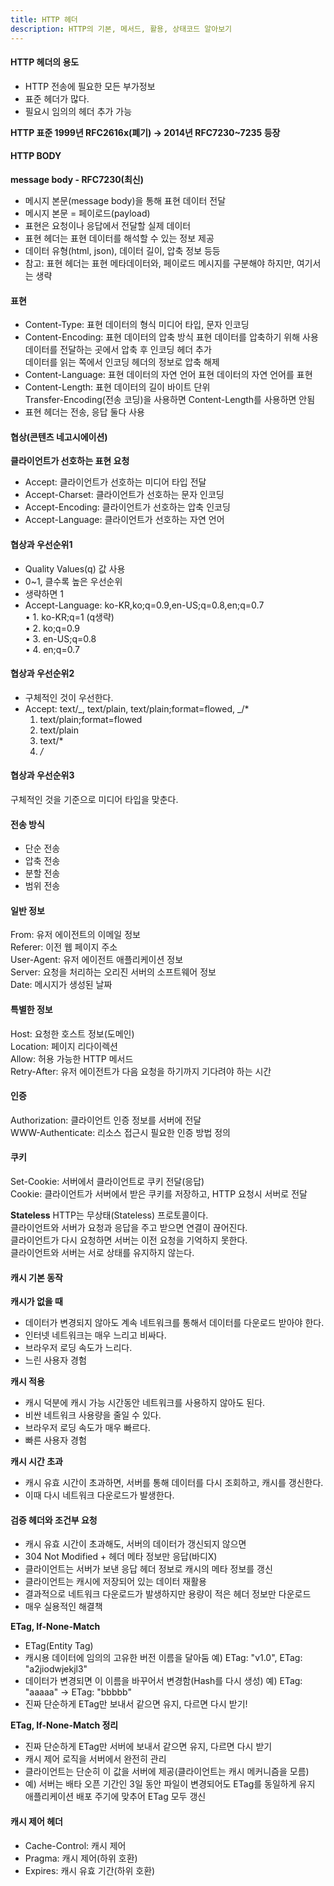 ```yaml
---
title: HTTP 헤더
description: HTTP의 기본, 메서드, 활용, 상태코드 알아보기
---
```


#### HTTP 헤더의 용도

- HTTP 전송에 필요한 모든 부가정보
- 표준 헤더가 많다.
- 필요시 임의의 헤더 추가 가능

<b>HTTP 표준 1999년 RFC2616x(폐기) → 2014년 RFC7230~7235 등장</b>

#### HTTP BODY

<b>message body - RFC7230(최신)</b>

- 메시지 본문(message body)을 통해 표현 데이터 전달
- 메시지 본문 = 페이로드(payload)
- 표현은 요청이나 응답에서 전달할 실제 데이터
- 표현 헤더는 표현 데이터를 해석할 수 있는 정보 제공
- 데이터 유형(html, json), 데이터 길이, 압축 정보 등등
- 참고: 표현 헤더는 표현 메타데이터와, 페이로드 메시지를 구분해야 하지만, 여기서는 생략

#### 표현

- Content-Type: 표현 데이터의 형식
  미디어 타입, 문자 인코딩
- Content-Encoding: 표현 데이터의 압축 방식
  표현 데이터를 압축하기 위해 사용  
  데이터를 전달하는 곳에서 압축 후 인코딩 헤더 추가  
  데이터를 읽는 쪽에서 인코딩 헤더의 정보로 압축 해제
- Content-Language: 표현 데이터의 자연 언어
  표현 데이터의 자연 언어를 표현
- Content-Length: 표현 데이터의 길이
  바이트 단위  
  Transfer-Encoding(전송 코딩)을 사용하면 Content-Length를 사용하면 안됨
- 표현 헤더는 전송, 응답 둘다 사용

#### 협상(콘텐츠 네고시에이션)

<b>클라이언트가 선호하는 표현 요청</b>

- Accept: 클라이언트가 선호하는 미디어 타입 전달
- Accept-Charset: 클라이언트가 선호하는 문자 인코딩
- Accept-Encoding: 클라이언트가 선호하는 압축 인코딩
- Accept-Language: 클라이언트가 선호하는 자연 언어

#### 협상과 우선순위1

- Quality Values(q) 값 사용
- 0~1, 클수록 높은 우선순위
- 생략하면 1
- Accept-Language: ko-KR,ko;q=0.9,en-US;q=0.8,en;q=0.7  
  • 1. ko-KR;q=1 (q생략)  
  • 2. ko;q=0.9  
  • 3. en-US;q=0.8  
  • 4. en;q=0.7

#### 협상과 우선순위2

- 구체적인 것이 우선한다.
- Accept: text/_, text/plain, text/plain;format=flowed, _/\*
  1. text/plain;format=flowed
  2. text/plain
  3. text/\*
  4. _/_

#### 협상과 우선순위3

구체적인 것을 기준으로 미디어 타입을 맞춘다.

#### 전송 방식

- 단순 전송
- 압축 전송
- 분할 전송
- 범위 전송

#### 일반 정보

From: 유저 에이전트의 이메일 정보  
Referer: 이전 웹 페이지 주소  
User-Agent: 유저 에이전트 애플리케이션 정보  
Server: 요청을 처리하는 오리진 서버의 소프트웨어 정보  
Date: 메시지가 생성된 날짜

#### 특별한 정보

Host: 요청한 호스트 정보(도메인)  
Location: 페이지 리다이렉션  
Allow: 허용 가능한 HTTP 메서드  
Retry-After: 유저 에이전트가 다음 요청을 하기까지 기다려야 하는 시간

#### 인증

Authorization: 클라이언트 인증 정보를 서버에 전달  
WWW-Authenticate: 리소스 접근시 필요한 인증 방법 정의

#### 쿠키

Set-Cookie: 서버에서 클라이언트로 쿠키 전달(응답)  
Cookie: 클라이언트가 서버에서 받은 쿠키를 저장하고, HTTP 요청시 서버로 전달

<b>Stateless</b>
HTTP는 무상태(Stateless) 프로토콜이다.  
클라이언트와 서버가 요청과 응답을 주고 받으면 연결이 끊어진다.  
클라이언트가 다시 요청하면 서버는 이전 요청을 기억하지 못한다.  
클라이언트와 서버는 서로 상태를 유지하지 않는다.

#### 캐시 기본 동작

<b>캐시가 없을 때</b>

- 데이터가 변경되지 않아도 계속 네트워크를 통해서 데이터를 다운로드 받아야 한다.
- 인터넷 네트워크는 매우 느리고 비싸다.
- 브라우저 로딩 속도가 느리다.
- 느린 사용자 경험

<b>캐시 적용</b>

- 캐시 덕분에 캐시 가능 시간동안 네트워크를 사용하지 않아도 된다.
- 비싼 네트워크 사용량을 줄일 수 있다.
- 브라우저 로딩 속도가 매우 빠르다.
- 빠른 사용자 경험

<b>캐시 시간 초과</b>

- 캐시 유효 시간이 초과하면, 서버를 통해 데이터를 다시 조회하고, 캐시를 갱신한다.
- 이때 다시 네트워크 다운로드가 발생한다.

#### 검증 헤더와 조건부 요청

- 캐시 유효 시간이 초과해도, 서버의 데이터가 갱신되지 않으면
- 304 Not Modified + 헤더 메타 정보만 응답(바디X)
- 클라이언트는 서버가 보낸 응답 헤더 정보로 캐시의 메타 정보를 갱신
- 클라이언트는 캐시에 저장되어 있는 데이터 재활용
- 결과적으로 네트워크 다운로드가 발생하지만 용량이 적은 헤더 정보만 다운로드
- 매우 실용적인 해결책

<b>ETag, If-None-Match</b>

- ETag(Entity Tag)
- 캐시용 데이터에 임의의 고유한 버전 이름을 달아둠
  예) ETag: "v1.0", ETag: "a2jiodwjekjl3"
- 데이터가 변경되면 이 이름을 바꾸어서 변경함(Hash를 다시 생성)
  예) ETag: "aaaaa" -> ETag: "bbbbb"
- 진짜 단순하게 ETag만 보내서 같으면 유지, 다르면 다시 받기!

<b>ETag, If-None-Match 정리</b>

- 진짜 단순하게 ETag만 서버에 보내서 같으면 유지, 다르면 다시 받기
- 캐시 제어 로직을 서버에서 완전히 관리
- 클라이언트는 단순히 이 값을 서버에 제공(클라이언트는 캐시 메커니즘을 모름)
- 예)
  서버는 배타 오픈 기간인 3일 동안 파일이 변경되어도 ETag를 동일하게 유지  
  애플리케이션 배포 주기에 맞추어 ETag 모두 갱신

#### 캐시 제어 헤더

- Cache-Control: 캐시 제어
- Pragma: 캐시 제어(하위 호환)
- Expires: 캐시 유효 기간(하위 호환)
